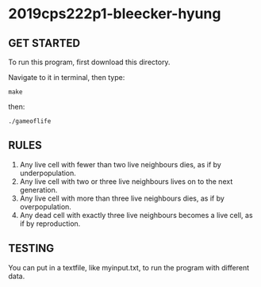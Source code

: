 # 2019cps222p1-bleecker-hyung

## GET STARTED

To run this program, first download this directory.  

Navigate to it in terminal, then type:  

    make

then:
 
    ./gameoflife

## RULES

1. Any live cell with fewer than two live neighbours dies, as if by underpopulation.
2. Any live cell with two or three live neighbours lives on to the next generation.
3. Any live cell with more than three live neighbours dies, as if by overpopulation.
4. Any dead cell with exactly three live neighbours becomes a live cell, as if by reproduction.

## TESTING

You can put in a textfile, like myinput.txt, to run the program with different data.
